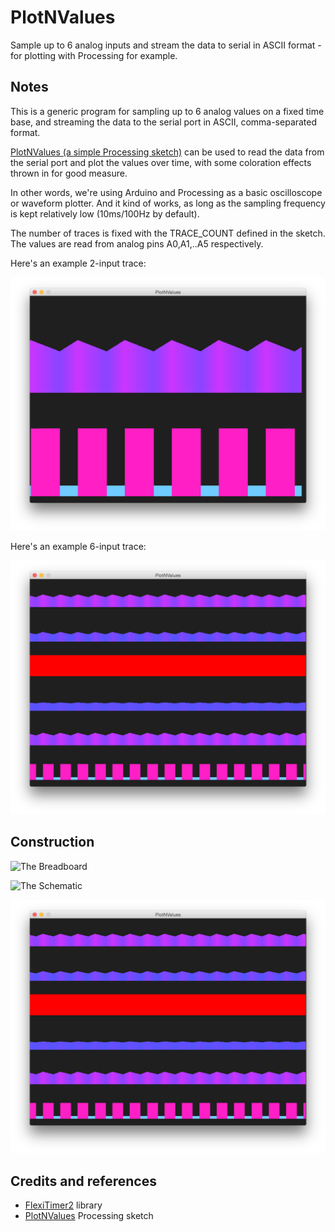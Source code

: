 # PlotNValues

Sample up to 6 analog inputs and stream the data to serial in ASCII format - for plotting with Processing for example.

## Notes

This is a generic program for sampling up to 6 analog values on a fixed time base,
and streaming the data to the serial port in ASCII, comma-separated format.

[PlotNValues (a simple Processing sketch)](../../processing/PlotNValues) can be used to read the data from the serial port
and plot the values over time, with some coloration effects thrown in for good measure.

In other words, we're using Arduino and Processing as a basic oscilloscope or waveform plotter.
And it kind of works, as long as the sampling frequency is kept relatively low (10ms/100Hz by default).

The number of traces is fixed with the TRACE_COUNT defined in the sketch.
The values are read from analog pins A0,A1,..A5 respectively.

Here's an example 2-input trace:

![processing trace](./assets/processing_trace_2.png?raw=true)

Here's an example 6-input trace:

![processing trace](./assets/processing_trace_6.png?raw=true)

## Construction

![The Breadboard](./assets/PlotNValues_bb.jpg?raw=true)

![The Schematic](./assets/PlotNValues_schematic.jpg?raw=true)

![The Build](./assets/PlotNValues_build.jpg?raw=true)

## Credits and references
* [FlexiTimer2](https://github.com/wimleers/flexitimer2) library
* [PlotNValues](../../processing/PlotNValues) Processing sketch

